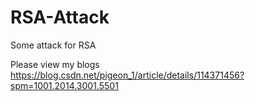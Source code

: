 # RSA-Attack
Some attack for RSA

Please view my blogs
https://blog.csdn.net/pigeon_1/article/details/114371456?spm=1001.2014.3001.5501
